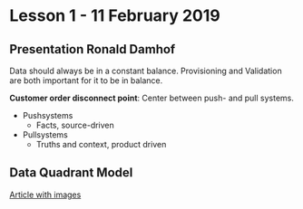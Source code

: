 # Lesson 1 - 11 February 2019

## Presentation Ronald Damhof

Data should always be in a constant balance. 
Provisioning and Validation are both important for it to be in balance.

**Customer order disconnect point**: Center between push- and pull systems.

* Pushsystems
    * Facts, source-driven
* Pullsystems
    * Truths and context, product driven

## Data Quadrant Model

[Article with images](https://www.scamander.com/nl/wp-content/uploads/2016/11/dutch-het-data-kwadranten-model-interview-ronald-damhof-1.pdf)